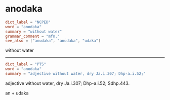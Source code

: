 # anodaka

``` toml
dict_label = "NCPED"
word = "anodaka"
summary = "without water"
grammar_comment = "mfn."
see_also = ["anudaka", "anūdaka", "udaka"]
```

without water

--------------------

``` toml
dict_label = "PTS"
word = "anodaka"
summary = "adjective without water, dry Ja.i.307; Dhp-a.i.52;"
```

adjective without water, dry Ja.i.307; Dhp\-a.i.52; Sdhp.443.

an \+ udaka

